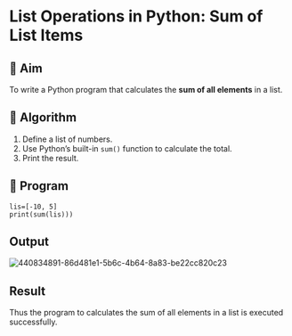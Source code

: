 # List Operations in Python: Sum of List Items

## 🎯 Aim
To write a Python program that calculates the **sum of all elements** in a list.

## 🧠 Algorithm
1. Define a list of numbers.
2. Use Python’s built-in `sum()` function to calculate the total.
3. Print the result.

## 🧾 Program
```
lis=[-10, 5] 
print(sum(lis)))
```
## Output
![440834891-86d481e1-5b6c-4b64-8a83-be22cc820c23](https://github.com/user-attachments/assets/6bfdad94-abf1-4dba-acbb-2fffa0025ad4)

## Result
Thus the program to calculates the sum of all elements in a list is executed successfully.

